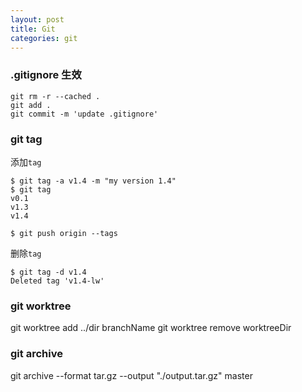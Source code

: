 ```yaml
---
layout: post
title: Git
categories: git
---
```



### .gitignore 生效

```
git rm -r --cached .
git add .
git commit -m 'update .gitignore'
```

### git tag

添加`tag`

```
$ git tag -a v1.4 -m "my version 1.4"
$ git tag
v0.1
v1.3
v1.4

$ git push origin --tags
```

删除`tag`

```
$ git tag -d v1.4
Deleted tag 'v1.4-lw' 

```



### git worktree

git worktree add ../dir branchName
git worktree remove worktreeDir


### git archive

git archive --format tar.gz --output "./output.tar.gz" master